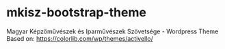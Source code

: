 # mkisz-bootstrap-theme
Magyar Képzőművészek és Iparművészek Szövetsége - Wordpress Theme
Based on: https://colorlib.com/wp/themes/activello/
